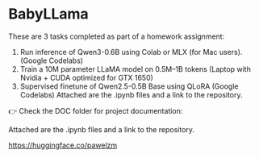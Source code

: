 # BabyLLama

These are 3 tasks completed as part of a homework assignment:
1. Run inference of Qwen3-0.6B using Colab or MLX (for Mac users). (Google Codelabs)
2. Train a 10M parameter LLaMA model on 0.5M–1B tokens (Laptop with Nvidia + CUDA optimized for GTX 1650)
3. Supervised finetune of Qwen2.5-0.5B Base using QLoRA (Google Codelabs)
Attached are the .ipynb files and a link to the repository.

👉 Check the DOC folder for project documentation:

Attached are the .ipynb files and a link to the repository.

https://huggingface.co/pawelzm
